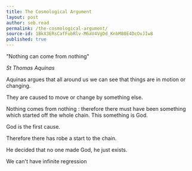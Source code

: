 ```yaml
---
title: The Cosmological Argument
layout: post
author: seb.read
permalink: /the-cosmological-argument/
source-id: 1BkX3ERsCafFubRlv-M6aV4VgDd_KnbM80E4DcOvJIw8
published: true
---
```

"Nothing can come from nothing"

*St Thomas Aquinas*

Aquinas argues that all around us we can see that things are in motion or changing.

They are caused to move or change by something else.

Nothing comes from nothing : therefore there must have been something which started off the whole chain. This something is God.

God is the first cause.

Therefore there has robe a start to the chain.

He decided that no one made God, he just exists.

We can't have infinite regression

